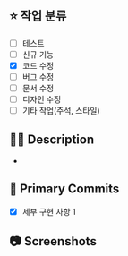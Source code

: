## ⭐ 작업 분류
- [ ] 테스트
- [ ] 신규 기능
- [X] 코드 수정
- [ ] 버그 수정
- [ ] 문서 수정
- [ ] 디자인 수정
- [ ] 기타 작업(주석, 스타일)

## 🤷‍♂️ Description
<!-- 구현 한 기능에 대해 작성해 주세요. -->

- 


## 📝 Primary Commits
<!-- 세부 구현 사항을 리스트로 작성해주세요. -->

- [X] 세부 구현 사항 1



## 📷 Screenshots

<!--스크린샷으로 보여줄 수 있는 이미지가 있다면 첨부해주세요!-->

<!--BE의 경우 API 테스트 결과를 첨부해주세요-->

